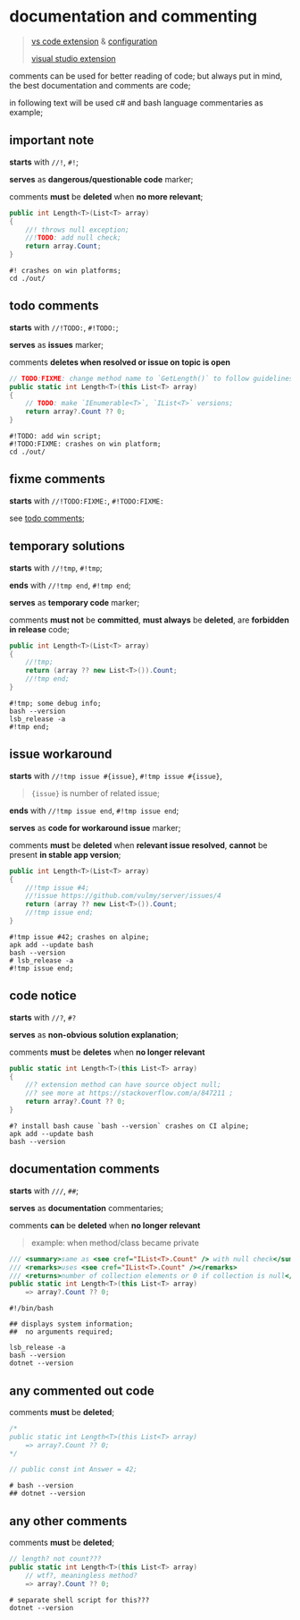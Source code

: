 # documentation and commenting

> [vs code extension](https://marketplace.visualstudio.com/items?itemName=aaron-bond.better-comments)
> & [configuration](https://github.com/aaron-bond/better-comments#configuration)
>
> [visual studio extension](https://marketplace.visualstudio.com/items?itemName=OmarRwemi.BetterComments)

comments can be used for better reading of code;
but always put in mind, the best documentation and comments are code;

in following text will be used c# and bash language commentaries as example;

## important note

**starts** with `//!`, `#!`;

**serves** as **dangerous/questionable code** marker;

comments **must** be **deleted** when **no more relevant**;

```csharp
public int Length<T>(List<T> array)
{
    //! throws null exception;
    //!TODO: add null check;
    return array.Count;
}
```

```shell
#! crashes on win platforms;
cd ./out/
```

## todo comments

**starts** with `//!TODO:`, `#!TODO:`;

**serves** as **issues** marker;

comments **deletes when resolved or issue on topic is open**

```csharp
// TODO:FIXME: change method name to `GetLength()` to follow guidelines;
public static int Length<T>(this List<T> array)
{
    // TODO: make `IEnumerable<T>`, `IList<T>` versions;
    return array?.Count ?? 0;
}
```

```shell
#!TODO: add win script;
#!TODO:FIXME: crashes on win platform;
cd ./out/
```

## fixme comments

**starts** with `//!TODO:FIXME:`, `#!TODO:FIXME:`

see [todo comments](#todo-comments);

## temporary solutions

**starts** with `//!tmp`, `#!tmp`;

**ends** with `//!tmp end`, `#!tmp end`;

**serves** as **temporary code** marker;

comments **must not** be **committed**, **must always** be **deleted**,
are **forbidden in release** code;

```csharp
public int Length<T>(List<T> array)
{
    //!tmp;
    return (array ?? new List<T>()).Count;
    //!tmp end;
}
```

```shell
#!tmp; some debug info;
bash --version
lsb_release -a
#!tmp end;
```

## issue workaround

**starts** with `//!tmp issue #{issue}`, `#!tmp issue #{issue}`,

> `{issue}` is number of related issue;

**ends** with `//!tmp issue end`, `#!tmp issue end`;

**serves** as **code for workaround issue** marker;

comments **must** be **deleted** when **relevant issue resolved**,
**cannot** be present **in stable app version**;

```csharp
public int Length<T>(List<T> array)
{
    //!tmp issue #4;
    //!issue https://github.com/vulmy/server/issues/4
    return (array ?? new List<T>()).Count;
    //!tmp issue end;
}
```

```shell
#!tmp issue #42; crashes on alpine;
apk add --update bash
bash --version
# lsb_release -a
#!tmp issue end;
```

## code notice

**starts** with `//?`, `#?`

**serves** as **non-obvious solution explanation**;

comments **must** be **deletes** when **no longer relevant**

```csharp
public static int Length<T>(this List<T> array)
{
    //? extension method can have source object null;
    //? see more at https://stackoverflow.com/a/847211 ;
    return array?.Count ?? 0;
}
```

```shell
#? install bash cause `bash --version` crashes on CI alpine;
apk add --update bash
bash --version
```

## documentation comments

**starts** with `///`, `##`;

**serves** as **documentation** commentaries;

comments **can** be **deleted** when **no longer relevant**

> example: when method/class became private

```csharp
/// <summary>same as <see cref="IList<T>.Count" /> with null check</summary>
/// <remarks>uses <see cref="IList<T>.Count" /></remarks>
/// <returns>number of collection elements or 0 if collection is null</returns>
public static int Length<T>(this List<T> array)
    => array?.Count ?? 0;
```

```shell
#!/bin/bash

## displays system information;
##  no arguments required;

lsb_release -a
bash --version
dotnet --version
```

## any commented out code

comments **must** be **deleted**;

```csharp
/*
public static int Length<T>(this List<T> array)
    => array?.Count ?? 0;
*/

// public const int Answer = 42;
```

```shell
# bash --version
## dotnet --version
```

## any other comments

comments **must** be **deleted**;

```csharp
// length? not count???
public static int Length<T>(this List<T> array)
    // wtf?, meaningless method?
    => array?.Count ?? 0;
```

```shell
# separate shell script for this???
dotnet --version
```
